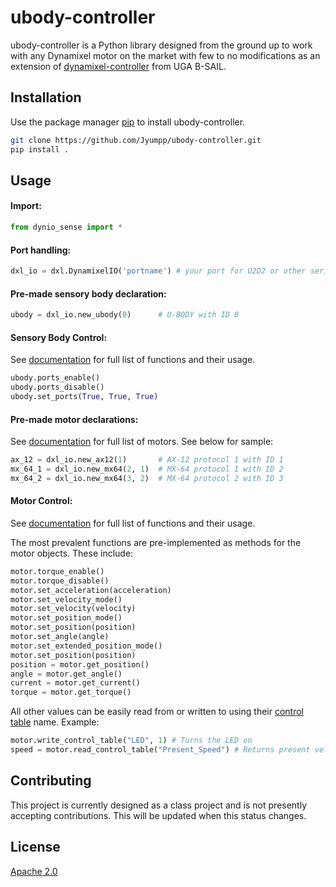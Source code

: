 # ubody-controller

ubody-controller is a Python library designed from the ground up to work with any Dynamixel motor on the market with few
to no modifications as an extension of [dynamixel-controller](https://github.com/UGA-BSAIL/dynamixel-controller)
from UGA B-SAIL.

## Installation

Use the package manager [pip](https://pip.pypa.io/en/stable/) to install ubody-controller.

```bash
git clone https://github.com/Jyumpp/ubody-controller.git
pip install .
```

## Usage
#### Import:
```python
from dynio_sense import *
```

#### Port handling:
```python
dxl_io = dxl.DynamixelIO('portname') # your port for U2D2 or other serial device
```

#### Pre-made sensory body declaration:
```python
ubody = dxl_io.new_ubody(0)      # U-BODY with ID 0 
```

#### Sensory Body Control:
See [documentation](https://github.com/Jyumpp/ubody-controller/blob/master/docs.md) for full list of functions 
and their usage.
```python
ubody.ports_enable()
ubody.ports_disable()
ubody.set_ports(True, True, True)
```

#### Pre-made motor declarations:
See [documentation](https://github.com/Jyumpp/ubody-controller/blob/master/docs.md) for full list of motors. 
See below for sample:
```python
ax_12 = dxl_io.new_ax12(1)       # AX-12 protocol 1 with ID 1
mx_64_1 = dxl_io.new_mx64(2, 1)  # MX-64 protocol 1 with ID 2
mx_64_2 = dxl_io.new_mx64(3, 2)  # MX-64 protocol 2 with ID 3
```

#### Motor Control:
See [documentation](https://github.com/Jyumpp/ubody-controller/blobs/master/docs.md) for full list of functions 
and their usage.

The most prevalent functions are pre-implemented as methods for the motor objects. 
These include:
```python
motor.torque_enable()
motor.torque_disable()
motor.set_acceleration(acceleration)
motor.set_velocity_mode()
motor.set_velocity(velocity)
motor.set_position_mode()
motor.set_position(position)
motor.set_angle(angle) 
motor.set_extended_position_mode()
motor.set_position(position)
position = motor.get_position()
angle = motor.get_angle()
current = motor.get_current()
torque = motor.get_torque()
```
All other values can be easily read from or written to using their [control table](http://emanual.robotis.com/) name.
Example:
```python
motor.write_control_table("LED", 1) # Turns the LED on
speed = motor.read_control_table("Present_Speed") # Returns present velocity
```
## Contributing
This project is currently designed as a class project and is not presently accepting contributions. This will be updated
when this status changes.

## License
[Apache 2.0](https://choosealicense.com/licenses/apache-2.0/)